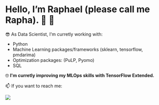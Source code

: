 # Hello, I’m Raphael (please call me Rapha). :wave: :adult:

:sunglasses: As Data Scientist, I'm curretly working with:
   - Python
   - Machine Learning packages/frameworks (sklearn, tensorflow, pmdarima)
   - Optimization packages: (PuLP, Pyomo)
   - SQL

:nerd_face: <b>I'm curretly improving my MLOps skills with TensorFlow Extended. </b>

 📫 If you want to reach me:
 
[<img src="https://img.shields.io/badge/LinkedIn-0077B5?style=for-the-badge&logo=linkedin&logoColor=white" />](https://www.linkedin.com/in/raphaelmcorrea/)

<!---
raphaeldscorrea/raphaeldscorrea is a ✨ special ✨ repository because its `README.md` (this file) appears on your GitHub profile.
You can click the Preview link to take a look at your changes.
--->
